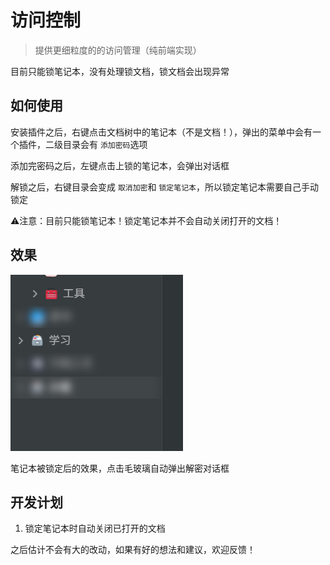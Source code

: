 # 访问控制

> 提供更细粒度的的访问管理（纯前端实现）

目前只能锁笔记本，没有处理锁文档，锁文档会出现异常

## 如何使用

安装插件之后，右键点击文档树中的笔记本（不是文档！），弹出的菜单中会有一个插件，二级目录会有 `添加密码`选项

添加完密码之后，左键点击上锁的笔记本，会弹出对话框

解锁之后，右键目录会变成 `取消加密`和 `锁定笔记本`，所以锁定笔记本需要自己手动锁定

⚠️注意：目前只能锁笔记本！锁定笔记本并不会自动关闭打开的文档！

## 效果

![1727610410105](image/README_zh_CN/1727610410105.png)

笔记本被锁定后的效果，点击毛玻璃自动弹出解密对话框

## 开发计划

1. 锁定笔记本时自动关闭已打开的文档

之后估计不会有大的改动，如果有好的想法和建议，欢迎反馈！
